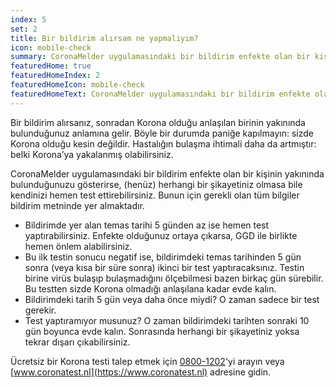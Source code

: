```yaml
---
index: 5
set: 2
title: Bir bildirim alırsam ne yapmalıyım?
icon: mobile-check
summary: CoronaMelder uygulamasındaki bir bildirim enfekte olan bir kişinin yakınında bulunduğunuzu gösterirse, (henüz) herhangi bir şikayetiniz olmasa bile kendinizi hemen test ettirebilirsiniz.
featuredHome: true
featuredHomeIndex: 2
featuredHomeIcon: mobile-check
featuredHomeText: CoronaMelder uygulamasındaki bir bildirim enfekte olan bir kişinin yakınında bulunduğunuzu gösterirse, (henüz) herhangi bir şikayetiniz olmasa bile kendinizi hemen test ettirebilirsiniz.
---
```

Bir bildirim alırsanız, sonradan Korona olduğu anlaşılan birinin yakınında bulunduğunuz anlamına gelir. Böyle bir durumda paniğe kapılmayın: sizde Korona olduğu kesin değildir. Hastalığın bulaşma ihtimali daha da artmıştır: belki Korona’ya yakalanmış olabilirsiniz. 

CoronaMelder uygulamasındaki bir bildirim enfekte olan bir kişinin yakınında bulunduğunuzu gösterirse, (henüz) herhangi bir şikayetiniz olmasa bile kendinizi hemen test ettirebilirsiniz. Bunun için gerekli olan tüm bilgiler bildirim metninde yer almaktadır. 

- Bildirimde yer alan temas tarihi 5 günden az ise hemen test yaptırabilirsiniz. Enfekte olduğunuz ortaya çıkarsa, GGD ile birlikte hemen önlem alabilirsiniz. 
- Bu ilk testin sonucu negatif ise, bildirimdeki temas tarihinden 5 gün sonra (veya kısa bir süre sonra) ikinci bir test yaptıracaksınız. Testin birine virüs bulaşıp bulaşmadığını ölçebilmesi bazen birkaç gün sürebilir. Bu testten sizde Korona olmadığı anlaşılana kadar evde kalın. 
- Bildirimdeki tarih 5 gün veya daha önce miydi? O zaman sadece bir test gerekir. 
- Test yaptıramıyor musunuz? O zaman bildirimdeki tarihten sonraki 10 gün boyunca evde kalın. Sonrasında herhangi bir şikayetiniz yoksa tekrar dışarı çıkabilirsiniz. 

Ücretsiz bir Korona testi talep etmek için [0800-1202](tel:+318001202)'yi arayın veya [www.coronatest.nl](https://www.coronatest.nl) adresine gidin.
